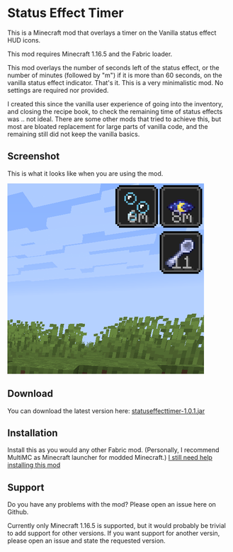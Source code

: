 # Status Effect Timer

This is a Minecraft mod that overlays a timer on the Vanilla status effect HUD icons.

This mod requires Minecraft 1.16.5 and the Fabric loader.

This mod overlays the number of seconds left of the status effect, or the number of minutes (followed by "m") if it is more than 60 seconds, on the vanilla status effect indicator. That's it. This is a very minimalistic mod. No settings are required nor provided.

I created this since the vanilla user experience of going into the inventory, and closing the recipe book, to check the remaining time of status effects was .. not ideal.
There are some other mods that tried to achieve this, but most are bloated replacement for large parts of vanilla code, and the remaining still did not keep the vanilla basics.

## Screenshot

This is what it looks like when you are using the mod.

![Screenshot](screenshot.png?raw=true)

## Download

You can download the latest version here: [statuseffecttimer-1.0.1.jar](https://github.com/magicus/statuseffecttimer/releases/download/v1.0.1/statuseffecttimer-1.0.1.jar)

## Installation

Install this as you would any other Fabric mod. (Personally, I recommend MultiMC as Minecraft launcher for modded Minecraft.)
[I still need help installing this mod](https://lmgtfy.app/?q=how+to+install+minecraft+fabric+mods)

## Support

Do you have any problems with the mod? Please open an issue here on Github.

Currently only Minecraft 1.16.5 is supported, but it would probably be trivial to add support for other versions. 
If you want support for another versin, please open an issue and state the requested version.
